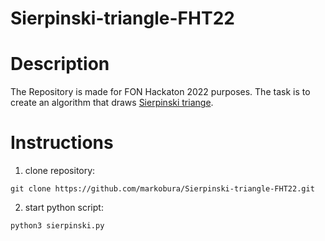 # Sierpinski-triangle-FHT22

# Description

The Repository is made for FON Hackaton 2022 purposes. The task is to create an algorithm that draws [Sierpinski triange](https://en.wikipedia.org/wiki/Sierpi%C5%84ski_triangle).


# Instructions

1. clone repository:

```
git clone https://github.com/markobura/Sierpinski-triangle-FHT22.git
```

2. start python script:

```
python3 sierpinski.py
```
